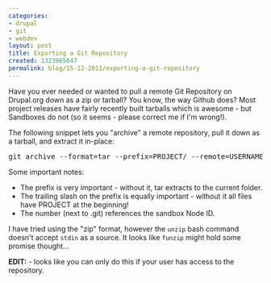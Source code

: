 ```yaml
---
categories:
- drupal
- git
- webdev
layout: post
title: Exporting a Git Repository
created: 1323965647
permalink: blog/15-12-2011/exporting-a-git-repository
---
```

<p>Have you ever needed or wanted to pull a remote Git Repository on Drupal.org down as a zip or tarball? You know, the way Github does? Most project releases have fairly recently built tarballs which is awesome - but Sandboxes do not (so it seems - please correct me if I'm wrong!).</p>
<p>The following snippet lets you "archive" a remote repository, pull it down as a tarball, and extract it in-place:</p>
<pre language="bash">
git archive --format=tar --prefix=PROJECT/ --remote=USERNAME@git.drupal.org:sandbox/USERNAME/123456789.git BRANCH | tar -xf -
</pre>
<!--break-->
<p>Some important notes:</p>
<ul>
  <li>The prefix is very important - without it, tar extracts to the current folder.</li>
  <li>The trailing slash on the prefix is equally important - without it all files have PROJECT at the beginning!</li>
  <li>The number (next to .git) references the sandbox Node ID.</li>
</ul>
<p>I have tried using the "zip" format, however the <code>unzip</code> bash command doesn't accept <code>stdin</code> as a source. It looks like <code>funzip</code> might hold some promise thought&hellip;</p>
<p><strong>EDIT:</strong> - looks like you can only do this if your user has access to the repository.</p>
